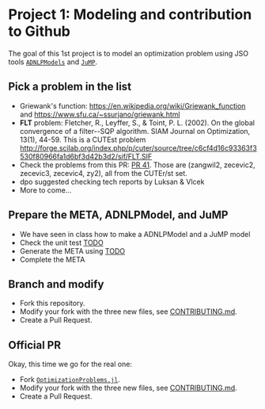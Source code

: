 # Project 1: Modeling and contribution to Github

The goal of this 1st project is to model an optimization problem using JSO tools [`ADNLPModels`](https://github.com/JuliaSmoothOptimizers/ADNLPModels.jl) and [`JuMP`](https://jump.dev).

## Pick a problem in the list

- Griewank's function: 
  https://en.wikipedia.org/wiki/Griewank_function and https://www.sfu.ca/~ssurjano/griewank.html
- **FLT** problem: 
  Fletcher, R., Leyffer, S., & Toint, P. L. (2002). On the global convergence of a filter--SQP algorithm. SIAM Journal on Optimization, 13(1), 44-59.
  This is a CUTEst problem http://forge.scilab.org/index.php/p/cuter/source/tree/c6cf4d16c93363f3530f80966fa1d6bf3d42b3d2/sif/FLT.SIF
- Check the problems from this PR: [PR 41](https://github.com/JuliaSmoothOptimizers/OptimizationProblems.jl/pull/41). Those are (zangwil2, zecevic2, zecevic3, zecevic4, zy2), all from the CUTEr/st set.
- dpo suggested checking tech reports by Luksan & Vlcek
- More to come...

## Prepare the META, ADNLPModel, and JuMP

- We have seen in class how to make a ADNLPModel and a JuMP model
- Check the unit test [TODO]()
- Generate the META using [TODO]()
- Complete the META

## Branch and modify

- Fork this repository.
- Modify your fork with the three new files, see [CONTRIBUTING.md]().
- Create a Pull Request.

## Official PR

Okay, this time we go for the real one:
- Fork [`OptimizationProblems.jl`](https://github.com/JuliaSmoothOptimizers/OptimizationProblems.jl).
- Modify your fork with the three new files, see [CONTRIBUTING.md]().
- Create a Pull Request.

